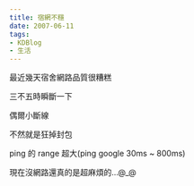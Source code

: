 ```yaml
---
title: 宿網不穩
date: 2007-06-11
tags:
- KDBlog
- 生活
---
```

最近幾天宿舍網路品質很糟糕

三不五時瞬斷一下

偶爾小斷線

不然就是狂掉封包

ping 的 range 超大(ping google 30ms ~ 800ms)

現在沒網路還真的是超麻煩的...@_@

